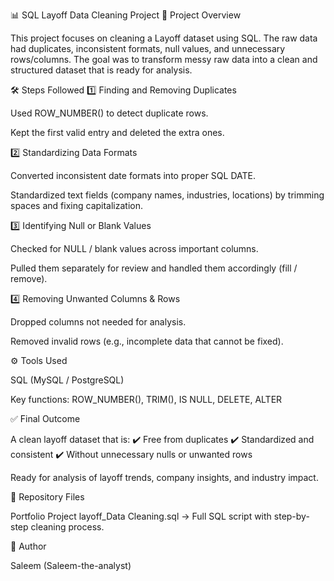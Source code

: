 📊 SQL Layoff Data Cleaning Project
🔎 Project Overview

This project focuses on cleaning a Layoff dataset using SQL.
The raw data had duplicates, inconsistent formats, null values, and unnecessary rows/columns.
The goal was to transform messy raw data into a clean and structured dataset that is ready for analysis.

🛠️ Steps Followed
1️⃣ Finding and Removing Duplicates

Used ROW_NUMBER() to detect duplicate rows.

Kept the first valid entry and deleted the extra ones.

2️⃣ Standardizing Data Formats

Converted inconsistent date formats into proper SQL DATE.

Standardized text fields (company names, industries, locations) by trimming spaces and fixing capitalization.

3️⃣ Identifying Null or Blank Values

Checked for NULL / blank values across important columns.

Pulled them separately for review and handled them accordingly (fill / remove).

4️⃣ Removing Unwanted Columns & Rows

Dropped columns not needed for analysis.

Removed invalid rows (e.g., incomplete data that cannot be fixed).

⚙️ Tools Used

SQL (MySQL / PostgreSQL)

Key functions: ROW_NUMBER(), TRIM(), IS NULL, DELETE, ALTER

✅ Final Outcome

A clean layoff dataset that is:
✔️ Free from duplicates
✔️ Standardized and consistent
✔️ Without unnecessary nulls or unwanted rows

Ready for analysis of layoff trends, company insights, and industry impact.

📂 Repository Files

Portfolio Project layoff_Data Cleaning.sql → Full SQL script with step-by-step cleaning process.

👤 Author

Saleem (Saleem-the-analyst)

